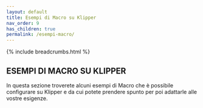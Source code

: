 ```yaml
---
layout: default
title: Esempi di Macro su Klipper
nav_order: 9
has_children: true
permalink: /esempi-macro/
---
```


{% include breadcrumbs.html %}

## ESEMPI DI MACRO SU KLIPPER

In questa sezione troverete alcuni esempi di Macro che è possibile configurare su Klipper e da cui potete prendere spunto per poi adattarle alle vostre esigenze.
